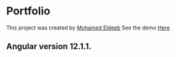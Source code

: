 # Portfolio

This project was created by [Mohamed Eldeeb](https://github.com/M-Hamo)
See the demo [Here](https://eldeeb.netlify.app/)

## Angular version 12.1.1.
